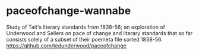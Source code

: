 # paceofchange-wannabe
Study of Tait's literary standards from 1838-56; an exploration of Underwood and Sellers on pace of change and literary standards that so far consists solely of a subset of their poemeta file sorted 1838-56. 
https://github.com/tedunderwood/paceofchange
